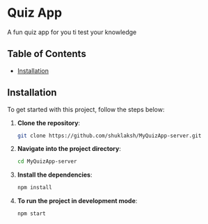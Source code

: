 # Quiz App

A fun quiz app for you ti test your knowledge

## Table of Contents

- [Installation](#installation)

## Installation

To get started with this project, follow the steps below:

1. **Clone the repository**:
   ```bash
   git clone https://github.com/shuklaksh/MyQuizApp-server.git

2. **Navigate into the project directory**:
   ```bash
   cd MyQuizApp-server

3. **Install the dependencies**:
   ```bash
   npm install

3. **To run the project in development mode**:
   ```bash
   npm start


